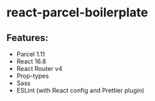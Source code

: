# react-parcel-boilerplate

## Features:
* Parcel 1.11 
* React 16.8
* React Router v4
* Prop-types
* Sass
* ESLint (with React config and Prettier plugin)

